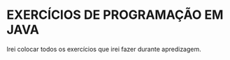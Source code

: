 # EXERCÍCIOS DE PROGRAMAÇÃO EM JAVA

Irei colocar todos os exercícios que irei fazer durante apredizagem.

